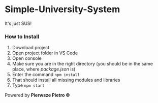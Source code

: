# Simple-University-System

It's just SUS!

### How to Install
1. Download project
2. Open project folder in VS Code
3. Open console
4. Make sure you are in the right directory (you should be in the same place, where *package.json* is)
5. Enter the command <code>npm install</code>
6. That should install all missing modules and libraries
7. Type <code>npm start</code>

Powered by **Pierwsze Pietro ©**
